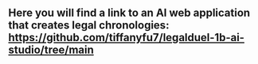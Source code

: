 ## Here you will find a link to an AI web application that creates legal chronologies: https://github.com/tiffanyfu7/legalduel-1b-ai-studio/tree/main
